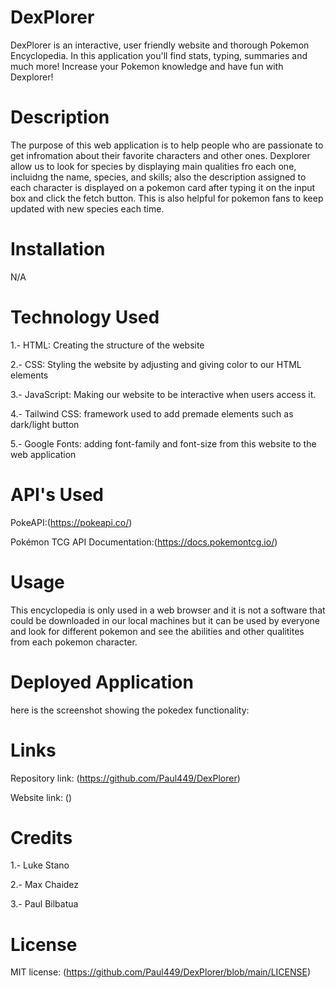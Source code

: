 # DexPlorer
DexPlorer is an interactive, user friendly website and thorough Pokemon Encyclopedia.
In this application you'll find stats, typing, summaries and much more!
Increase your Pokemon knowledge and have fun with Dexplorer!

# Description
The purpose of this web application is to help people who are passionate to get infromation about their favorite
characters and other ones. Dexplorer allow us to look for species by displaying main qualities fro each one, incluidng the name, species, and skills;
also the description assigned to each character is displayed on a pokemon card after typing it on the input box and click the fetch button. This is
also helpful for pokemon fans to keep updated with new species each time.

# Installation

N/A

# Technology Used

1.- HTML: Creating the structure of the website

2.- CSS: Styling the website by adjusting and giving color to our HTML elements

3.- JavaScript: Making our website to be interactive when users access it.

4.- Tailwind CSS: framework used to add premade elements such as dark/light button

5.- Google Fonts: adding font-family and font-size from this website to the web application

# API's Used

 PokeAPI:(https://pokeapi.co/) 

 Pokémon TCG API Documentation:(https://docs.pokemontcg.io/)

# Usage

This encyclopedia is only used in a web browser and it is not a software that could be downloaded in our local machines
but it can be used by everyone and look for different pokemon and see the abilities and other qualitites from each pokemon character.

# Deployed Application

here is the screenshot showing the pokedex functionality:

# Links

Repository link: (https://github.com/Paul449/DexPlorer)

Website link: ()

# Credits

1.- Luke Stano

2.- Max Chaidez

3.- Paul Bilbatua

# License

MIT license: (https://github.com/Paul449/DexPlorer/blob/main/LICENSE)
